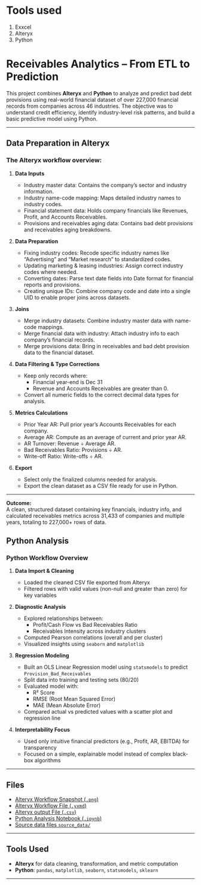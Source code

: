 # Tools used
1. Exxcel
2. Alteryx
3. Python

# Receivables Analytics – From ETL to Prediction

This project combines **Alteryx** and **Python** to analyze and predict bad debt provisions using real-world financial dataset of over 227,000 financial records from companies across 46 industries. The objective was to understand credit efficiency, identify industry-level risk patterns, and build a basic predictive model using Python.

---

## Data Preparation in Alteryx

### The Alteryx workflow overview:

1. **Data Inputs**
   - Industry master data: Contains the company’s sector and industry information.
   - Industry name-code mapping: Maps detailed industry names to industry codes.
   - Financial statement data: Holds company financials like Revenues, Profit, and Accounts Receivables.
   - Provisions and receivables aging data: Contains bad debt provisions and receivables aging breakdowns.

2. **Data Preparation**
   - Fixing industry codes: Recode specific industry names like “Advertising” and “Market research” to standardized codes.
   - Updating marketing & leasing industries: Assign correct industry codes where needed.
   - Converting dates: Parse text date fields into Date format for financial reports and provisions.
   - Creating unique IDs: Combine company code and date into a single UID to enable proper joins across datasets.

3. **Joins**
   - Merge industry datasets: Combine industry master data with name-code mappings.
   - Merge financial data with industry: Attach industry info to each company’s financial records.
   - Merge provisions data: Bring in receivables and bad debt provision data to the financial dataset.

4. **Data Filtering & Type Corrections**
   - Keep only records where:
     - Financial year-end is Dec 31
     - Revenue and Accounts Receivables are greater than 0.
   - Convert all numeric fields to the correct decimal data types for analysis.

5. **Metrics Calculations**
   - Prior Year AR: Pull prior year’s Accounts Receivables for each company.
   - Average AR: Compute as an average of current and prior year AR.
   - AR Turnover: Revenue ÷ Average AR.
   - Bad Receivables Ratio: Provisions ÷ AR.
   - Write-off Ratio: Write-offs ÷ AR.

6. **Export**
   - Select only the finalized columns needed for analysis.
   - Export the clean dataset as a CSV file ready for use in Python.

---

**Outcome:**  
A clean, structured dataset containing key financials, industry info, and calculated receivables metrics across 31,433 of companies and multiple years, totaling to 227,000+ rows of data.

## Python Analysis
###  Python Workflow Overview

1. **Data Import & Cleaning**
   - Loaded the cleaned CSV file exported from Alteryx
   - Filtered rows with valid values (non-null and greater than zero) for key variables

2. **Diagnostic Analysis**
   - Explored relationships between:
     - Profit/Cash Flow vs Bad Receivables Ratio
     - Receivables Intensity across industry clusters
   - Computed Pearson correlations (overall and per cluster)
   - Visualized insights using `seaborn` and `matplotlib`

3. **Regression Modeling**
   - Built an OLS Linear Regression model using `statsmodels` to predict `Provision_Bad_Receivables`
   - Split data into training and testing sets (80/20)
   - Evaluated model with:
     - R² Score
     - RMSE (Root Mean Squared Error)
     - MAE (Mean Absolute Error)
   - Compared actual vs predicted values with a scatter plot and regression line

4. **Interpretability Focus**
   - Used only intuitive financial predictors (e.g., Profit, AR, EBITDA) for transparency
   - Focused on a simple, explainable model instead of complex black-box algorithms

---

## Files

- [Alteryx Workflow Snapshot (`.png`)](https://github.com/akshithkamatala/sales-receivables-prediction/blob/main/Alteryx_files/Workflow_snap.png)
- [Alteryx Workflow File (`.yxmd`)](https://github.com/akshithkamatala/sales-receivables-prediction/blob/main/Alteryx_files/data_cleaning.yxmd)
- [Alteryx output File (`.csv`)](https://github.com/akshithkamatala/sales-receivables-prediction/blob/main/Alteryx_files/Receivables_and_Bad_Debts_Data.zip)
- [Python Analysis Notebook (`.ipynb`)](https://github.com/akshithkamatala/sales-receivables-prediction/blob/main/Sales_Receivable_Mgt_Analysis.ipynb)
- [Source data files `source_data/`](./source_data/)

---

## Tools Used

- **Alteryx** for data cleaning, transformation, and metric computation
- **Python**: `pandas`, `matplotlib`, `seaborn`, `statsmodels`, `sklearn`

---
